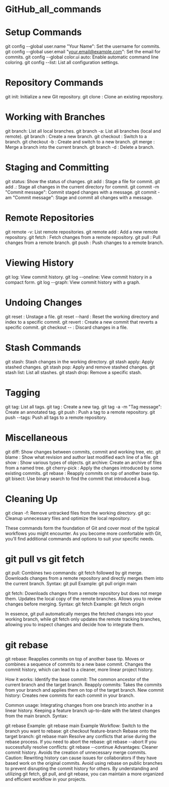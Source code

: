 # GitHub_all_commands

# Setup Commands
git config --global user.name "Your Name": Set the username for commits.
git config --global user.email "your.email@example.com": Set the email for commits.
git config --global color.ui auto: Enable automatic command line coloring.
git config --list: List all configuration settings.

# Repository Commands
git init: Initialize a new Git repository.
git clone <repository>: Clone an existing repository.

# Working with Branches
git branch: List all local branches.
git branch -a: List all branches (local and remote).
git branch <branch-name>: Create a new branch.
git checkout <branch-name>: Switch to a branch.
git checkout -b <branch-name>: Create and switch to a new branch.
git merge <branch-name>: Merge a branch into the current branch.
git branch -d <branch-name>: Delete a branch.

# Staging and Committing
git status: Show the status of changes.
git add <file>: Stage a file for commit.
git add .: Stage all changes in the current directory for commit.
git commit -m "Commit message": Commit staged changes with a message.
git commit -am "Commit message": Stage and commit all changes with a message.

# Remote Repositories
git remote -v: List remote repositories.
git remote add <name> <url>: Add a new remote repository.
git fetch <remote>: Fetch changes from a remote repository.
git pull <remote> <branch>: Pull changes from a remote branch.
git push <remote> <branch>: Push changes to a remote branch.

# Viewing History
git log: View commit history.
git log --oneline: View commit history in a compact form.
git log --graph: View commit history with a graph.

# Undoing Changes
git reset <file>: Unstage a file.
git reset --hard <commit>: Reset the working directory and index to a specific commit.
git revert <commit>: Create a new commit that reverts a specific commit.
git checkout -- <file>: Discard changes in a file.

# Stash Commands
git stash: Stash changes in the working directory.
git stash apply: Apply stashed changes.
git stash pop: Apply and remove stashed changes.
git stash list: List all stashes.
git stash drop: Remove a specific stash.

# Tagging
git tag: List all tags.
git tag <tag-name>: Create a new tag.
git tag -a <tag-name> -m "Tag message": Create an annotated tag.
git push <remote> <tag-name>: Push a tag to a remote repository.
git push --tags: Push all tags to a remote repository.

# Miscellaneous
git diff: Show changes between commits, commit and working tree, etc.
git blame <file>: Show what revision and author last modified each line of a file.
git show <commit>: Show various types of objects.
git archive: Create an archive of files from a named tree.
git cherry-pick <commit>: Apply the changes introduced by some existing commits.
git rebase <branch>: Reapply commits on top of another base tip.
git bisect: Use binary search to find the commit that introduced a bug.

# Cleaning Up
git clean -f: Remove untracked files from the working directory.
git gc: Cleanup unnecessary files and optimize the local repository.

These commands form the foundation of Git and cover most of the typical workflows you might encounter. As you become more comfortable with Git, you'll find additional commands and options to suit your specific needs.



# git pull vs git fetch

git pull:
Combines two commands: git fetch followed by git merge.
Downloads changes from a remote repository and directly merges them into the current branch.
Syntax: git pull <remote> <branch>
Example: git pull origin main

git fetch:
Downloads changes from a remote repository but does not merge them.
Updates the local copy of the remote branches.
Allows you to review changes before merging.
Syntax: git fetch <remote>
Example: git fetch origin

In essence, git pull automatically merges the fetched changes into your working branch, while git fetch only updates the remote tracking branches, allowing you to inspect changes and decide how to integrate them.

# git rebase
git rebase:
Reapplies commits on top of another base tip.
Moves or combines a sequence of commits to a new base commit.
Changes the commit history, which can lead to a cleaner, more linear project history.

How it works:
Identify the base commit: The common ancestor of the current branch and the target branch.
Reapply commits: Takes the commits from your branch and applies them on top of the target branch.
New commit history: Creates new commits for each commit in your branch.

Common usage:
Integrating changes from one branch into another in a linear history.
Keeping a feature branch up-to-date with the latest changes from the main branch.
Syntax:

git rebase <branch>
Example: git rebase main
Example Workflow:
Switch to the branch you want to rebase: git checkout feature-branch
Rebase onto the target branch: git rebase main
Resolve any conflicts that arise during the rebase process.
If you need to abort the rebase: git rebase --abort
If you successfully resolve conflicts: git rebase --continue
Advantages:
Cleaner commit history.
Avoids the creation of unnecessary merge commits.
Caution:
Rewriting history can cause issues for collaborators if they have based work on the original commits.
Avoid using rebase on public branches to prevent disrupting the commit history for others.
By understanding and utilizing git fetch, git pull, and git rebase, you can maintain a more organized and efficient workflow in your projects.
